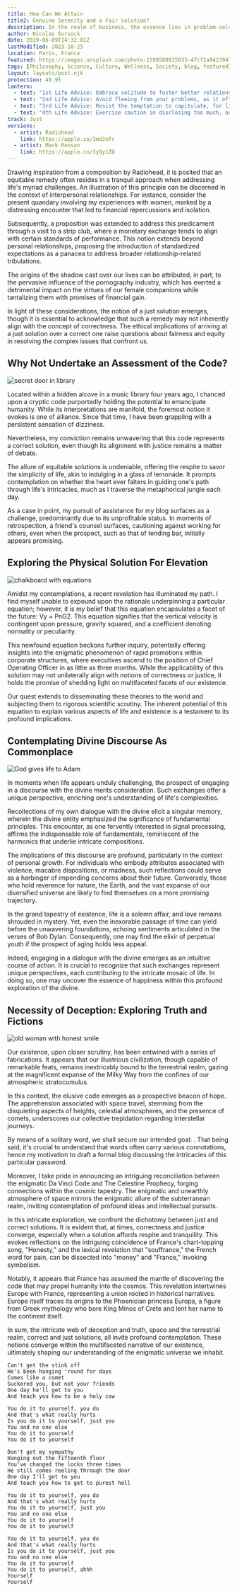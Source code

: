 ```yaml
---
title: How Can We Attain
title2: Genuine Serenity and a Fair Solution?
description: In the realm of business, the essence lies in problem-solving. Thus, what harbors the key for humanity to ascend to its zenith forever?
author: Nicolas Sursock
date: 2019-06-09T14:32:01Z
lastModified: 2023-10-25
location: Paris, France
featured: https://images.unsplash.com/photo-1590588935033-47cf2a942394?ixlib=rb-1.2.1&ixid=MnwxMjA3fDB8MHxwaG90by1wYWdlfHx8fGVufDB8fHx8&auto=format&fit=crop
tags: [Philosophy, Science, Culture, Wellness, Society, blog, featured]
layout: layouts/post.njk
protection: 49.95
lantern:
  - text: "1st Life Advice: Embrace solitude to foster better relationships with others and create a sense of desirability."
  - text: "2nd Life Advice: Avoid fleeing from your problems, as it often signifies harboring guilt, with shame lurking close behind."
  - text: "3rd Life Advice: Resist the temptation to capitulate, for life is a continual power struggle. Do not succumb to fear regarding your lifestyle and past."
  - text: "4th Life Advice: Exercise caution in disclosing too much, as it is generally prudent to keep one's strategies and intentions concealed. This approach promotes a veneer of discretion."
track: Just
versions:
  - artist: Radiohead
    link: https://apple.co/3md2ufc
  - artist: Mark Ronson
    link: https://apple.co/3yQy1ZQ
---
```


Drawing inspiration from a composition by Radiohead, it is posited that an equitable remedy often resides in a tranquil approach when addressing life's myriad challenges. An illustration of this principle can be discerned in the context of interpersonal relationships. For instance, consider the present quandary involving my experiences with women, marked by a distressing encounter that led to financial repercussions and isolation.

Subsequently, a proposition was extended to address this predicament through a visit to a strip club, where a monetary exchange tends to align with certain standards of performance. This notion extends beyond personal relationships, proposing the introduction of standardized expectations as a panacea to address broader relationship-related tribulations.

The origins of the shadow cast over our lives can be attributed, in part, to the pervasive influence of the pornography industry, which has exerted a detrimental impact on the virtues of our female companions while tantalizing them with promises of financial gain.

In light of these considerations, the notion of a just solution emerges, though it is essential to acknowledge that such a remedy may not inherently align with the concept of correctness. The ethical implications of arriving at a just solution over a correct one raise questions about fairness and equity in resolving the complex issues that confront us.

## Why Not Undertake an Assessment of the Code?

<aside class="md:-mr-56 md:float-right w-full md:w-2/3 md:px-8">
  <img x-intersect.once.ratio-0="$el.src = $el.dataset.src" class="rounded-lg" alt="secret door in library" data-src="https://images.unsplash.com/photo-1511075675422-c8e008f749d7?ixlib=rb-1.2.1&ixid=MnwxMjA3fDB8MHxwaG90by1wYWdlfHx8fGVufDB8fHx8&auto=format&fit=crop&q=80&w=800&h=600">
</aside>

Located within a hidden alcove in a music library four years ago, I chanced upon a cryptic code purportedly holding the potential to emancipate humanity. While its interpretations are manifold, the foremost notion it evokes is one of alliance. Since that time, I have been grappling with a persistent sensation of dizziness.

Nevertheless, my conviction remains unwavering that this code represents a correct solution, even though its alignment with justice remains a matter of debate.

The allure of equitable solutions is undeniable, offering the respite to savor the simplicity of life, akin to indulging in a glass of lemonade. It prompts contemplation on whether the heart ever falters in guiding one's path through life's intricacies, much as I traverse the metaphorical jungle each day.

As a case in point, my pursuit of assistance for my blog surfaces as a challenge, predominantly due to its unprofitable status. In moments of retrospection, a friend's counsel surfaces, cautioning against working for others, even when the prospect, such as that of tending bar, initially appears promising.

## Exploring the Physical Solution For Elevation

<aside class="md:-ml-56 md:float-left w-full md:w-2/3 md:px-8">
  <img x-intersect.once.ratio-0="$el.src = $el.dataset.src" class="rounded-lg" alt="chalkboard with equations" data-src="https://images.unsplash.com/photo-1636466497217-26a8cbeaf0aa?ixlib=rb-1.2.1&ixid=MnwxMjA3fDB8MHxwaG90by1wYWdlfHx8fGVufDB8fHx8&auto=format&fit=crop&q=80&w=800&h=600">
</aside>

Amidst my contemplations, a recent revelation has illuminated my path. I find myself unable to expound upon the rationale underpinning a particular equation; however, it is my belief that this equation encapsulates a facet of the future: Vy = PnG2. This equation signifies that the vertical velocity is contingent upon pressure, gravity squared, and a coefficient denoting normality or peculiarity.

This newfound equation beckons further inquiry, potentially offering insights into the enigmatic phenomenon of rapid promotions within corporate structures, where executives ascend to the position of Chief Operating Officer in as little as three months. While the applicability of this solution may not unilaterally align with notions of correctness or justice, it holds the promise of shedding light on multifaceted facets of our existence.

Our quest extends to disseminating these theories to the world and subjecting them to rigorous scientific scrutiny. The inherent potential of this equation to explain various aspects of life and existence is a testament to its profound implications.

## Contemplating Divine Discourse As Commonplace

<aside class="md:-mr-56 md:float-right w-full md:w-2/3 md:px-8">
  <img x-intersect.once.ratio-0="$el.src = $el.dataset.src" class="rounded-lg" alt="God gives life to Adam" data-src="https://images.unsplash.com/photo-1574626647213-a5cc26f91021?ixlib=rb-1.2.1&ixid=MnwxMjA3fDB8MHxwaG90by1wYWdlfHx8fGVufDB8fHx8&auto=format&fit=crop&q=80&w=800&h=600">
</aside>

In moments when life appears unduly challenging, the prospect of engaging in a discourse with the divine merits consideration. Such exchanges offer a unique perspective, enriching one's understanding of life's complexities.

Recollections of my own dialogue with the divine elicit a singular memory, wherein the divine entity emphasized the significance of fundamental principles. This encounter, as one fervently interested in signal processing, affirms the indispensable role of fundamentals, reminiscent of the harmonics that underlie intricate compositions.

The implications of this discourse are profound, particularly in the context of personal growth. For individuals who embody attributes associated with violence, macabre dispositions, or madness, such reflections could serve as a harbinger of impending concerns about their future. Conversely, those who hold reverence for nature, the Earth, and the vast expanse of our diversified universe are likely to find themselves on a more promising trajectory.

In the grand tapestry of existence, life is a solemn affair, and love remains shrouded in mystery. Yet, even the inexorable passage of time can yield before the unwavering foundations, echoing sentiments articulated in the verses of Bob Dylan. Consequently, one may find the elixir of perpetual youth if the prospect of aging holds less appeal.

Indeed, engaging in a dialogue with the divine emerges as an intuitive course of action. It is crucial to recognize that such exchanges represent unique perspectives, each contributing to the intricate mosaic of life. In doing so, one may uncover the essence of happiness within this profound exploration of the divine.

## Necessity of Deception: Exploring Truth and Fictions

<aside class="md:-ml-56 md:float-left w-full md:w-2/3 md:px-8">
  <img x-intersect.once.ratio-0="$el.src = $el.dataset.src" class="rounded-lg" alt="old woman with honest smile" data-src="https://images.unsplash.com/flagged/photo-1571046423953-30c053888852?ixlib=rb-1.2.1&ixid=MnwxMjA3fDB8MHxwaG90by1wYWdlfHx8fGVufDB8fHx8&auto=format&fit=crop&q=80&w=800&h=600">
</aside>

Our existence, upon closer scrutiny, has been entwined with a series of fabrications. It appears that our illustrious civilization, though capable of remarkable feats, remains inextricably bound to the terrestrial realm, gazing at the magnificent expanse of the Milky Way from the confines of our atmospheric stratocumulus.

In this context, the elusive code emerges as a prospective beacon of hope. The apprehension associated with space travel, stemming from the disquieting aspects of heights, celestial atmospheres, and the presence of comets, underscores our collective trepidation regarding interstellar journeys.

<template x-if="!((!$store.auth.user || ($store.auth.user && !paymentMade)) && percent > 15 && !processFinished)"><p>The promise of this enigmatic code, however, stands as a harbinger of transformation. It hints at the prospect of transcending these fears and venturing into the cosmic unknown, particularly towards a destination named <span class="underline" x-text="'{{ env.rosebud }}'"></span>.</p></template>

By means of a solitary word, we shall secure our intended goal: <span class="underline" x-text="'{{ env.rosebud }}'"></span>.</template> That being said, it's crucial to understand that words often carry various connotations, hence my motivation to draft a formal blog discussing the intricacies of this particular password.

Moreover, I take pride in announcing an intriguing reconciliation between the enigmatic Da Vinci Code and The Celestine Prophecy, forging connections within the cosmic tapestry. The enigmatic and unearthly atmosphere of space mirrors the enigmatic allure of the subterranean realm, inviting contemplation of profound ideas and intellectual pursuits.

In this intricate exploration, we confront the dichotomy between just and correct solutions. It is evident that, at times, correctness and justice converge, especially when a solution affords respite and tranquility. This evokes reflections on the intriguing coincidence of France's chart-topping song, "Honesty," and the lexical revelation that "souffrance," the French word for pain, can be dissected into "money" and "France," invoking symbolism.

Notably, it appears that France has assumed the mantle of discovering the code that may propel humanity into the cosmos. This revelation intertwines Europe with France, representing a union rooted in historical narratives. Europe itself traces its origins to the Phoenician princess Europa, a figure from Greek mythology who bore King Minos of Crete and lent her name to the continent itself.

In sum, the intricate web of deception and truth, space and the terrestrial realm, correct and just solutions, all invite profound contemplation. These notions converge within the multifaceted narrative of our existence, ultimately shaping our understanding of the enigmatic universe we inhabit.

```
Can't get the stink off
He's been hanging 'round for days
Comes like a comet
Suckered you, but not your friends
One day he'll get to you
And teach you how to be a holy cow

You do it to yourself, you do
And that's what really hurts
Is you do it to yourself, just you
You and no one else
You do it to yourself
You do it to yourself

Don't get my sympathy
Hanging out the fifteenth floor
You've changed the locks three times
He still comes reeling through the door
One day I'll get to you
And teach you how to get to purest hell

You do it to yourself, you do
And that's what really hurts
You do it to yourself, just you
You and no one else
You do it to yourself
You do it to yourself

You do it to yourself, you do
And that's what really hurts
Is you do it to yourself, just you
You and no one else
You do it to yourself
You do it to yourself, ahhh
Yourself
Yourself
```

